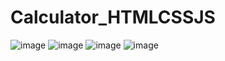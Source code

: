 # Calculator_HTMLCSSJS
![image](https://user-images.githubusercontent.com/94470177/227159323-045decca-6402-4b46-8743-697ace31d128.png)
![image](https://user-images.githubusercontent.com/94470177/227159415-b7029073-ea11-426e-b1bd-792dc956e540.png)
![image](https://user-images.githubusercontent.com/94470177/227159573-fa4b2a28-42b4-4726-9adf-0411d20d1b61.png)
![image](https://user-images.githubusercontent.com/94470177/227159641-ba25aeda-2b12-4274-a208-0a4ab3facd3f.png)
